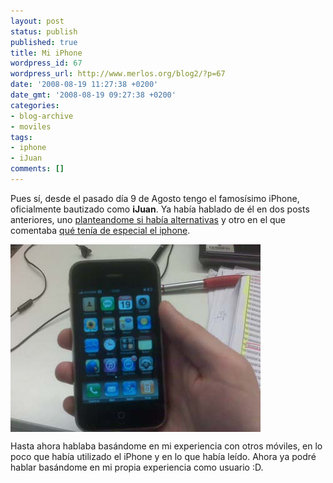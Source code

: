 ```yaml
---
layout: post
status: publish
published: true
title: Mi iPhone
wordpress_id: 67
wordpress_url: http://www.merlos.org/blog2/?p=67
date: '2008-08-19 11:27:38 +0200'
date_gmt: '2008-08-19 09:27:38 +0200'
categories:
- blog-archive
- moviles
tags:
- iphone
- iJuan
comments: []
---
```

<p>Pues sí, desde el pasado día 9 de Agosto tengo el famosísimo iPhone, oficialmente bautizado como <strong>iJuan</strong>. Ya había hablado de él en dos posts anteriores, uno <a title="alternativas iphone" href="http://www.merlos.org/blog2/2008/08/03/hay-alternativas-al-iphone/">planteandome si había alternativas</a> y otro en el que comentaba <a title="especial iphone" href="http://www.merlos.org/blog2/2008/07/18/que-tiene-de-especial-el-iphone/">qué tenía de especial el iphone</a>.</p>
<p><img style="vertical-align: middle;" src="/assets/posts/dropbox/mi-iphone.jpg" alt="mi Iphone" width="400" height="300" /></p>
<p>Hasta ahora hablaba basándome en mi experiencia con otros móviles, en lo poco que había utilizado el iPhone y en lo que había leído. Ahora ya podré hablar basándome en mi propia experiencia como usuario :D.</p>
